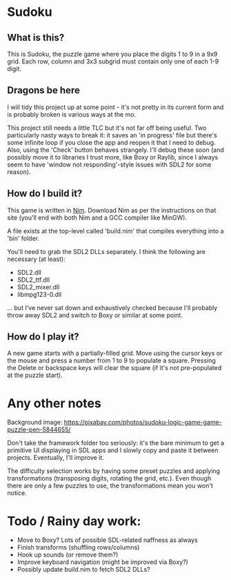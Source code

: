 # Sudoku
## What is this?
This is Sudoku, the puzzle game where you place the digits 1 to 9 in a 9x9 grid.
Each row, column and 3x3 subgrid must contain only one of each 1-9 digit.

## Dragons be here
I will tidy this project up at some point - it's not pretty in its
current form and is probably broken is various ways at the mo.

This project still needs a little TLC but it's not far off being useful.
Two particularly nasty ways to break it: it saves an 'in progress' file
but there's some infinite loop if you close the app and reopen it that I need
to debug. Also, using the 'Check' button behaves strangely. I'll debug these
soon (and possibly move it to libraries I trust more, like Boxy or Raylib,
since I always seem to have 'window not responding'-style issues with SDL2 for
some reason).

## How do I build it?
This game is written in [Nim](https://nim-lang.org).  Download Nim as per the
instructions on that site (you'll end with both Nim and a GCC compiler like
MinGW).

A file exists at the top-level called 'build.nim' that compiles everything
into a 'bin' folder.

You'll need to grab the SDL2 DLLs separately. I think the following
are necessary (at least):

* SDL2.dll
* SDL2_ttf.dll
* SDL2_mixer.dll
* libmpg123-0.dll

... but I've never sat down and exhaustively checked because I'll
probably throw away SDL2 and switch to Boxy or similar at some
point.

## How do I play it?
A new game starts with a partially-filled grid.  Move using the cursor keys or
the mouse and press a number from 1 to 9 to populate a square.  Pressing the
Delete or backspace keys will clear the square (if it's not pre-populated at
the puzzle start).

# Any other notes
Background image:
https://pixabay.com/photos/sudoku-logic-game-game-puzzle-pen-5844655/

Don't take the framework folder too seriously: it's the bare minimum to get
a primitive UI displaying in SDL apps and I slowly copy and paste it between
projects. Eventually, I'll improve it.

The difficulty selection works by having some preset puzzles and applying
transformations (transposing digits, rotating the grid, etc.). Even though
there are only a few puzzles to use, the transformations mean you won't
notice.


# Todo / Rainy day work:
* Move to Boxy? Lots of possible SDL-related naffness as always
* Finish transforms (shuffling rows/columns)
* Hook up sounds (or remove them?)
* Improve keyboard navigation (might be improved via Boxy?)
* Possibly update build.nim to fetch SDL2 DLLs?